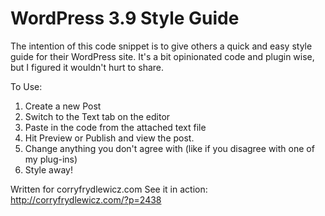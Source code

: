 WordPress 3.9 Style Guide
=========================
The intention of this code snippet is to give others a quick and easy style guide for their WordPress site. It's a bit opinionated code and plugin wise, but I figured it wouldn't hurt to share.

To Use:
1. Create a new Post
2. Switch to the Text tab on the editor
3. Paste in the code from the attached text file
4. Hit Preview or Publish and view the post.
5. Change anything you don't agree with (like if you disagree with one of my plug-ins)
6. Style away!

Written for corryfrydlewicz.com
See it in action: http://corryfrydlewicz.com/?p=2438

